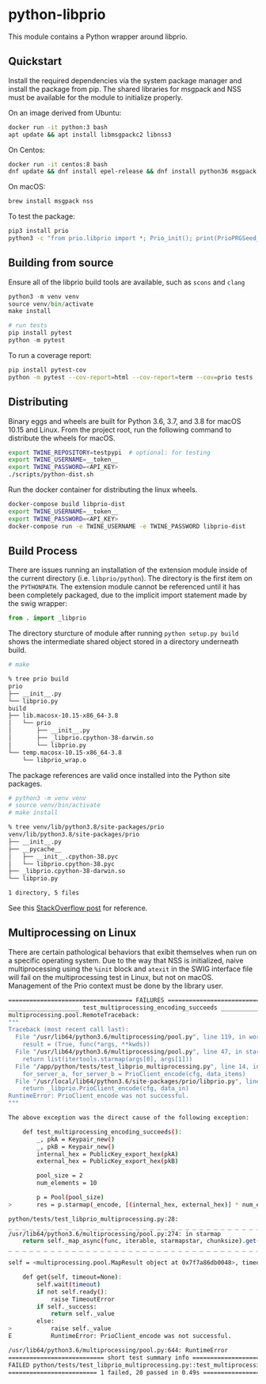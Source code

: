 # python-libprio

This module contains a Python wrapper around libprio.

## Quickstart

Install the required dependencies via the system package manager and install the
package from pip. The shared libraries for msgpack and NSS must be available for
the module to initialize properly.

On an image derived from Ubuntu:

```bash
docker run -it python:3 bash
apt update && apt install libmsgpackc2 libnss3
```

On Centos:

```bash
docker run -it centos:8 bash
dnf update && dnf install epel-release && dnf install python36 msgpack nss
```

On macOS:

```bash
brew install msgpack nss
```

To test the package:

```bash
pip3 install prio
python3 -c "from prio.libprio import *; Prio_init(); print(PrioPRGSeed_randomize())"
```

## Building from source

Ensure all of the libprio build tools are available, such as `scons` and `clang`

```python
python3 -m venv venv
source venv/bin/activate
make install

# run tests
pip install pytest
python -m pytest
```

To run a coverage report:

```bash
pip install pytest-cov
python -m pytest --cov-report=html --cov-report=term --cov=prio tests
```

## Distributing

Binary eggs and wheels are built for Python 3.6, 3.7, and 3.8 for macOS 10.15
and Linux. From the project root, run the following command to distribute the
wheels for macOS.

```bash
export TWINE_REPOSITORY=testpypi  # optional: for testing
export TWINE_USERNAME=__token__
export TWINE_PASSWORD=<API_KEY>
./scripts/python-dist.sh
```

Run the docker container for distributing the linux wheels.

```bash
docker-compose build libprio-dist
export TWINE_USERNAME=__token__
export TWINE_PASSWORD=<API_KEY>
docker-compose run -e TWINE_USERNAME -e TWINE_PASSWORD libprio-dist
```

## Build Process

There are issues running an installation of the extension module inside of the
current directory (i.e. `libprio/python`). The directory is the first
item on the `PYTHONPATH`. The extension module cannot be referenced until it has
been completely packaged, due to the implicit import statement made by the swig
wrapper:

```python
from . import _libprio
```

The directory sturcture of module after running `python setup.py build` shows the
intermediate shared object stored in a directory underneath build.

```bash
# make

% tree prio build
prio
├── __init__.py
└── libprio.py
build
├── lib.macosx-10.15-x86_64-3.8
│   └── prio
│       ├── __init__.py
│       ├── _libprio.cpython-38-darwin.so
│       └── libprio.py
└── temp.macosx-10.15-x86_64-3.8
    └── libprio_wrap.o
```

The package references are valid once installed into the Python site packages.

```bash
# python3 -m venv venv
# source venv/bin/activate
# make install

% tree venv/lib/python3.8/site-packages/prio
venv/lib/python3.8/site-packages/prio
├── __init__.py
├── __pycache__
│   ├── __init__.cpython-38.pyc
│   └── libprio.cpython-38.pyc
├── _libprio.cpython-38-darwin.so
└── libprio.py

1 directory, 5 files
```

See this [StackOverflow post](https://stackoverflow.com/questions/302867/how-do-i-install-a-python-extension-module-using-distutils) for reference.

## Multiprocessing on Linux

There are certain pathological behaviors that exibit themselves when run on a
specific operating system. Due to the way that NSS is initialized, naive
multiprocessing using the `%init` block and `atexit` in the SWIG interface file
will fail on the multiprocessing test in Linux, but not on macOS. Management of
the Prio context must be done by the library user.

```bash
=================================== FAILURES ===================================
____________________ test_multiprocessing_encoding_succeeds ____________________
multiprocessing.pool.RemoteTraceback:
"""
Traceback (most recent call last):
  File "/usr/lib64/python3.6/multiprocessing/pool.py", line 119, in worker
    result = (True, func(*args, **kwds))
  File "/usr/lib64/python3.6/multiprocessing/pool.py", line 47, in starmapstar
    return list(itertools.starmap(args[0], args[1]))
  File "/app/python/tests/test_libprio_multiprocessing.py", line 14, in _encode
    for_server_a, for_server_b = PrioClient_encode(cfg, data_items)
  File "/usr/local/lib64/python3.6/site-packages/prio/libprio.py", line 380, in PrioClient_encode
    return _libprio.PrioClient_encode(cfg, data_in)
RuntimeError: PrioClient_encode was not successful.
"""

The above exception was the direct cause of the following exception:

    def test_multiprocessing_encoding_succeeds():
        _, pkA = Keypair_new()
        _, pkB = Keypair_new()
        internal_hex = PublicKey_export_hex(pkA)
        external_hex = PublicKey_export_hex(pkB)

        pool_size = 2
        num_elements = 10

        p = Pool(pool_size)
>       res = p.starmap(_encode, [(internal_hex, external_hex)] * num_elements)

python/tests/test_libprio_multiprocessing.py:28:
_ _ _ _ _ _ _ _ _ _ _ _ _ _ _ _ _ _ _ _ _ _ _ _ _ _ _ _ _ _ _ _ _ _ _ _ _ _ _ _
/usr/lib64/python3.6/multiprocessing/pool.py:274: in starmap
    return self._map_async(func, iterable, starmapstar, chunksize).get()
_ _ _ _ _ _ _ _ _ _ _ _ _ _ _ _ _ _ _ _ _ _ _ _ _ _ _ _ _ _ _ _ _ _ _ _ _ _ _ _

self = <multiprocessing.pool.MapResult object at 0x7f7a86db0048>, timeout = None

    def get(self, timeout=None):
        self.wait(timeout)
        if not self.ready():
            raise TimeoutError
        if self._success:
            return self._value
        else:
>           raise self._value
E           RuntimeError: PrioClient_encode was not successful.

/usr/lib64/python3.6/multiprocessing/pool.py:644: RuntimeError
=========================== short test summary info ============================
FAILED python/tests/test_libprio_multiprocessing.py::test_multiprocessing_encoding_succeeds
========================= 1 failed, 20 passed in 0.49s =========================
```
